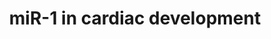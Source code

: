 ---
annotations:
- type: Pathway Ontology
  value: microRNA pathway
authors:
- Thomas
- Khanspers
- MaintBot
- Ddigles
description: This pathway is an adaptation from figure 2.a in Stefani et al. (2008).
  miR-1 regulates cardiac morphogenesis by optimizing the level of the HAND2 transcription
  factor. Electric conduction is abnormal in mice that lack miR-1 as a consequence
  of de-inhibition of IRX5, a homeodomain-containing transcription factor that represses
  the expression of the KCND2 potassium channel.
last-edited: 2013-07-08
organisms:
- Mus musculus
redirect_from:
- /index.php/Pathway:WP608
- /instance/WP608
schema-jsonld:
- '@context': https://schema.org/
  '@id': https://wikipathways.github.io/pathways/WP608.html
  '@type': Dataset
  creator:
    '@type': Organization
    name: WikiPathways
  description: This pathway is an adaptation from figure 2.a in Stefani et al. (2008).
    miR-1 regulates cardiac morphogenesis by optimizing the level of the HAND2 transcription
    factor. Electric conduction is abnormal in mice that lack miR-1 as a consequence
    of de-inhibition of IRX5, a homeodomain-containing transcription factor that represses
    the expression of the KCND2 potassium channel.
  keywords:
  - mmu-mir-1-1
  - mmu-mir-1-2
  - Kcnd2
  - Hand2
  - Irx5
  license: CC0
  name: miR-1 in cardiac development
seo: CreativeWork
title: miR-1 in cardiac development
wpid: WP608
---